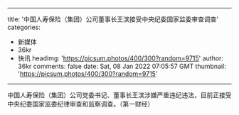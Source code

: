 
---
title: '中国人寿保险（集团）公司董事长王滨接受中央纪委国家监委审查调查'
categories: 
 - 新媒体
 - 36kr
 - 快讯
headimg: 'https://picsum.photos/400/300?random=9715'
author: 36kr
comments: false
date: Sat, 08 Jan 2022 07:05:57 GMT
thumbnail: 'https://picsum.photos/400/300?random=9715'
---

<div>   
中国人寿保险（集团）公司党委书记、董事长王滨涉嫌严重违纪违法，目前正接受中央纪委国家监委纪律审查和监察调查。（第一财经）  
</div>
            